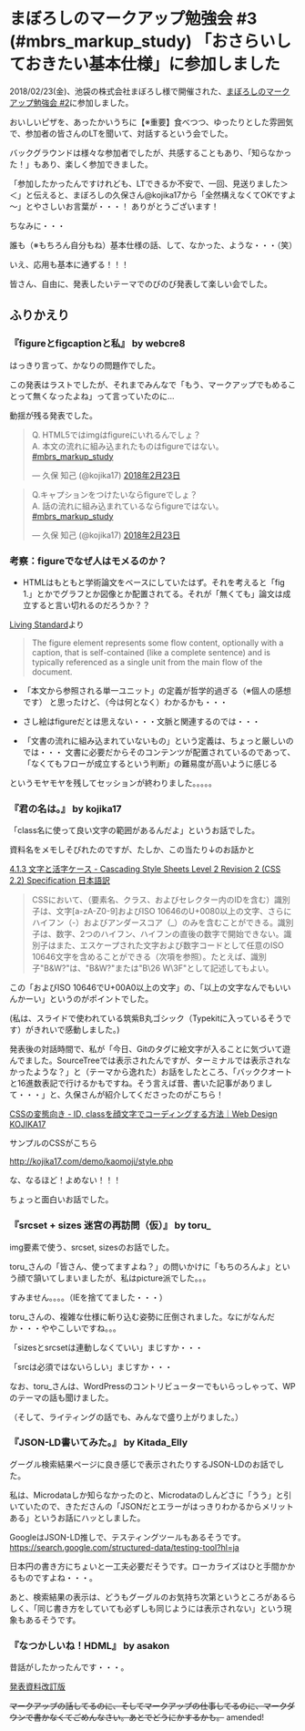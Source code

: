 # まぼろしのマークアップ勉強会 #3 (#mbrs_markup_study) 「おさらいしておきたい基本仕様」に参加しました

2018/02/23(金)、池袋の株式会社まぼろし様で開催された、[まぼろしのマークアップ勉強会 #2](https://maboroshi.connpass.com/event/77979/)に参加しました。

おいしいピザを、あったかいうちに【※重要】食べつつ、ゆったりとした雰囲気で、参加者の皆さんのLTを聞いて、対話するという会でした。

バックグラウンドは様々な参加者でしたが、共感することもあり、「知らなかった！」もあり、楽しく参加できました。

「参加したかったんですけれども、LTできるか不安で、一回、見送りました＞＜」と伝えると、まぼろしの久保さん@kojika17から「全然構えなくてOKですよ～」とやさしいお言葉が・・・！
ありがとうございます！

ちなみに・・・

誰も（※もちろん自分もね）基本仕様の話、して、なかった、ような・・・（笑）

いえ、応用も基本に通ずる！！！

皆さん、自由に、発表したいテーマでのびのび発表して楽しい会でした。


## ふりかえり

### 『figureとfigcaptionと私』 by webcre8

はっきり言って、かなりの問題作でした。

この発表はラストでしたが、それまでみんなで「もう、マークアップでもめることって無くなったよね」って言っていたのに…

動揺が残る発表でした。

<blockquote class="twitter-tweet" data-lang="ja"><p lang="ja" dir="ltr">Q. HTML5ではimgはfigureにいれるんでしょ？<br>A. 本文の流れに組み込まれたものはfigureではない。 <a href="https://twitter.com/hashtag/mbrs_markup_study?src=hash&amp;ref_src=twsrc%5Etfw">#mbrs_markup_study</a></p>&mdash; 久保 知己 (@kojika17) <a href="https://twitter.com/kojika17/status/967020142163931136?ref_src=twsrc%5Etfw">2018年2月23日</a></blockquote>
<script async src="https://platform.twitter.com/widgets.js" charset="utf-8"></script>

<blockquote class="twitter-tweet" data-lang="ja"><p lang="ja" dir="ltr">Q.キャプションをつけたいならfigureでしょ？<br>A. 話の流れに組み込まれているならfigureではない。 <a href="https://twitter.com/hashtag/mbrs_markup_study?src=hash&amp;ref_src=twsrc%5Etfw">#mbrs_markup_study</a></p>&mdash; 久保 知己 (@kojika17) <a href="https://twitter.com/kojika17/status/967020961252876288?ref_src=twsrc%5Etfw">2018年2月23日</a></blockquote>
<script async src="https://platform.twitter.com/widgets.js" charset="utf-8"></script>


### 考察：figureでなぜ人はモメるのか？

- HTMLはもともと学術論文をベースにしていたはず。それを考えると「fig 1.」とかでグラフとか図像とか配置されてる。それが「無くても」論文は成立すると言い切れるのだろうか？？

[Living Standard](https://html.spec.whatwg.org/#the-figure-element)より

>The figure element represents some flow content, optionally with a caption, that is self-contained (like a complete sentence) and is typically referenced as a single unit from the main flow of the document.

- 「本文から参照される単一ユニット」の定義が哲学的過ぎる（※個人の感想です）
と思ったけど、（今は何となく）わかるかも・・・

- さし絵はfigureだとは思えない・・・文脈と関連するのでは・・・

- 「文書の流れに組み込まれていないもの」という定義は、ちょっと厳しいのでは・・・
文書に必要だからそのコンテンツが配置されているのであって、「なくてもフローが成立するという判断」の難易度が高いように感じる

というモヤモヤを残してセッションが終わりました。。。。。

### 『君の名は。』 by kojika17

「class名に使って良い文字の範囲があるんだよ」というお話でした。

資料名をメモしそびれたのですが、たしか、この当たり↓のお話かと

[4.1.3 文字と活字ケース - Cascading Style Sheets Level 2 Revision 2 (CSS 2.2) Specification 日本語訳](https://momdo.github.io/css2/syndata.html#characters)

> CSSにおいて、（要素名、クラス、およびセレクター内のIDを含む）識別子は、文字[a-zA-Z0-9]およびISO 10646のU+0080以上の文字、さらにハイフン（-）およびアンダースコア（_）のみを含むことができる。識別子は、数字、2つのハイフン、ハイフンの直後の数字で開始できない。識別子はまた、エスケープされた文字および数字コードとして任意のISO 10646文字を含めることができる（次項を参照）。たとえば、識別子"B&W?"は、"B\&W\?"または"B\26 W\3F"として記述してもよい。 

この「およびISO 10646でU+00A0以上の文字」の、「以上の文字なんでもいいんかーい」というのがポイントでした。

(私は、スライドで使われている筑紫B丸ゴシック（Typekitに入っているそうです）がきれいで感動しました。)

発表後の対話時間で、私が「今日、Gitのタグに絵文字が入ることに気づいて遊んでました。SourceTreeでは表示されたんですが、ターミナルでは表示されなかったような？」と（テーマから逸れた）お話をしたところ、「バッククオートと16進数表記で行けるかもですね。そう言えば昔、書いた記事がありまして・・・」と、久保さんが紹介してくださったのがこちら！

[CSSの変態向き - ID, classを顔文字でコーディングする方法｜Web Design KOJIKA17](http://kojika17.com/2013/03/kaomoji_selectors.htm)

サンプルのCSSがこちら

http://kojika17.com/demo/kaomoji/style.php

な、なるほど！よめない！！！

ちょっと面白いお話でした。


### 『srcset + sizes 迷宮の再訪問（仮）』 by toru_

img要素で使う、srcset, sizesのお話でした。

toru_さんの「皆さん、使ってますよね？」の問いかけに「もちのろんよ」という顔で頷いてしまいましたが、私はpicture派でした。。。

すみません。。。。（IEを捨ててました・・・）

toru_さんの、複雑な仕様に斬り込む姿勢に圧倒されました。なにがなんだか・・・ややこしいですね。。。

「sizesとsrcsetは連動しなくていい」まじすか・・・

「srcは必須ではないらしい」まじすか・・・

なお、toru_さんは、WordPressのコントリビューターでもいらっしゃって、WPのテーマの話も聞けました。

（そして、ライティングの話でも、みんなで盛り上がりました。）

### 『JSON-LD書いてみた。』 by Kitada_Elly

グーグル検索結果ページに良き感じで表示されたりするJSON-LDのお話でした。

私は、Microdataしか知らなかったのと、Microdataのしんどさに「うう」と引いていたので、きたださんの「JSONだとエラーがはっきりわかるからメリットある」というお話にハッとしました。

GoogleはJSON-LD推しで、テスティングツールもあるそうです。
https://search.google.com/structured-data/testing-tool?hl=ja

日本円の書き方にちょいと一工夫必要だそうです。ローカライズはひと手間かかるものですよね・・・。

あと、検索結果の表示は、どうもグーグルのお気持ち次第というところがあるらしく、「同じ書き方をしていても必ずしも同じようには表示されない」という現象もあるそうです。


### 『なつかしいね！HDML』 by asakon

昔話がしたかったんです・・・。

[発表資料改訂版](https://docs.google.com/presentation/d/1rHGg8n0WqG3XV5fkN_YOys4dBtA813kZuyC6dyQe9mc/edit?usp=sharing)


~~マークアップの話してるのに、そしてマークアップの仕事してるのに、マークダウンで書かなくてごめんなさい。あとでどうにかするかも。~~ amended!
